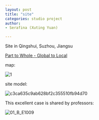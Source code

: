 ```yaml
---
layout: post
title: "site"
categories: studio project
author:
- Serafina (Xuting Yuan)

---
```


Site in Qingshui, Suzhou, Jiangsu

[Part to Whole - Global to Local](http://keanmgc.github.io/2021fall3yr-studio/)

map:

![1](https://user-images.githubusercontent.com/90553458/144135565-131a2bf9-7086-46da-8a95-c27872e9f031.jpg)

site model:

![c3ca635c9ab628bf2c355510fb94d70](https://user-images.githubusercontent.com/90553458/144136035-0083e861-e919-4c3d-9259-4e978591b2c5.png)

This excellent case is shared by professors:

![01_B_E1009](https://user-images.githubusercontent.com/90553458/144136186-78e1cc92-8efc-4f98-89c9-a86ad5228aaf.jpg)
